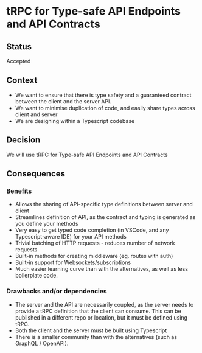 # tRPC for Type-safe API Endpoints and API Contracts

## Status
Accepted

## Context
- We want to ensure that there is type safety and a guaranteed contract between the client and the server API.
- We want to minimise duplication of code, and easily share types across client and server
- We are designing within a Typescript codebase

## Decision
We will use tRPC for Type-safe API Endpoints and API Contracts

## Consequences

### Benefits
- Allows the sharing of API-specific type definitions between server and client
- Streamlines definition of API, as the contract and typing is generated as you define your methods
- Very easy to get typed code completion (in VSCode, and any Typescript-aware IDE) for your API methods
- Trivial batching of HTTP requests - reduces number of network requests
- Built-in methods for creating middleware (eg. routes with auth)
- Built-in support for Websockets/subscriptions
- Much easier learning curve than with the alternatives, as well as less boilerplate code.

### Drawbacks and/or dependencies
- The server and the API are necessarily coupled, as the server needs to provide a tRPC definition that the client can consume. This can be published in a different repo or location, but it must be defined using tRPC.
- Both the client and the server must be built using Typescript
- There is a smaller community than with the alternatives (such as GraphQL / OpenAPI).